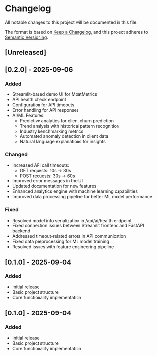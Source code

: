 # Changelog

All notable changes to this project will be documented in this file.

The format is based on [Keep a Changelog](https://keepachangelog.com/en/1.0.0/),
and this project adheres to [Semantic Versioning](https://semver.org/spec/v2.0.0.html).

## [Unreleased]

## [0.2.0] - 2025-09-06
### Added
- Streamlit-based demo UI for MoatMetrics
- API health check endpoint
- Configuration for API timeouts
- Error handling for API responses
- AI/ML Features:
  - Predictive analytics for client churn prediction
  - Trend analysis with historical pattern recognition
  - Industry benchmarking metrics
  - Automated anomaly detection in client data
  - Natural language explanations for insights

### Changed
- Increased API call timeouts:
  - GET requests: 10s → 30s
  - POST requests: 30s → 60s
- Improved error messages in the UI
- Updated documentation for new features
- Enhanced analytics engine with machine learning capabilities
- Improved data processing pipeline for better ML model performance

### Fixed
- Resolved model info serialization in /api/ai/health endpoint
- Fixed connection issues between Streamlit frontend and FastAPI backend
- Addressed timeout-related errors in API communication
- Fixed data preprocessing for ML model training
- Resolved issues with feature engineering pipeline

## [0.1.0] - 2025-09-04
### Added
- Initial release
- Basic project structure
- Core functionality implementation

## [0.1.0] - 2025-09-04
### Added
- Initial release
- Basic project structure
- Core functionality implementation

